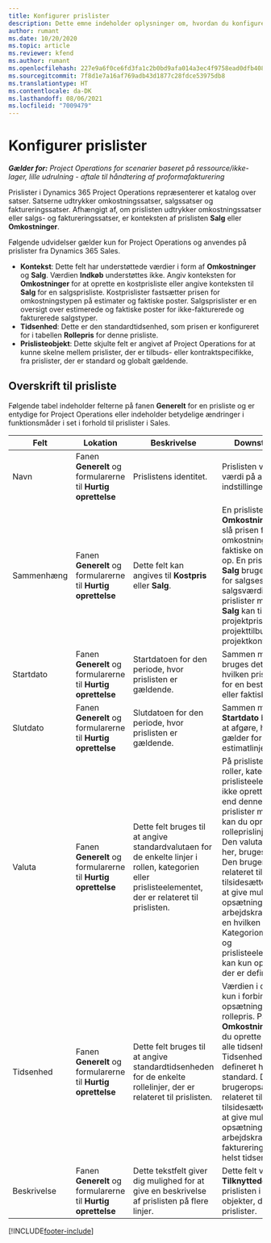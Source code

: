 ```yaml
---
title: Konfigurer prislister
description: Dette emne indeholder oplysninger om, hvordan du konfigurerer kost- og salgsprislister.
author: rumant
ms.date: 10/20/2020
ms.topic: article
ms.reviewer: kfend
ms.author: rumant
ms.openlocfilehash: 227e9a6f0ce6fd3fa1c2b0bd9afa014a3ec4f9758ead0dfb408156535692575c
ms.sourcegitcommit: 7f8d1e7a16af769adb43d1877c28fdce53975db8
ms.translationtype: HT
ms.contentlocale: da-DK
ms.lasthandoff: 08/06/2021
ms.locfileid: "7009479"
---
```

# <a name="set-up-price-lists"></a>Konfigurer prislister

_**Gælder for:** Project Operations for scenarier baseret på ressource/ikke-lager, lille udrulning - aftale til håndtering af proformafakturering_

Prislister i Dynamics 365 Project Operations repræsenterer et katalog over satser. Satserne udtrykker omkostningssatser, salgssatser og faktureringssatser. Afhængigt af, om prislisten udtrykker omkostningssatser eller salgs- og faktureringssatser, er konteksten af prislisten **Salg** eller **Omkostninger**.

Følgende udvidelser gælder kun for Project Operations og anvendes på prislister fra Dynamics 365 Sales.

- **Kontekst**: Dette felt har understøttede værdier i form af **Omkostninger** og **Salg**. Værdien **Indkøb** understøttes ikke. Angiv konteksten for **Omkostninger** for at oprette en kostprisliste eller angive konteksten til **Salg** for en salgsprisliste. Kostprislister fastsætter prisen for omkostningstypen på estimater og faktiske poster. Salgsprislister er en oversigt over estimerede og faktiske poster for ikke-fakturerede og fakturerede salgstyper.
- **Tidsenhed**: Dette er den standardtidsenhed, som prisen er konfigureret for i tabellen **Rollepris** for denne prisliste.
- **Prislisteobjekt**: Dette skjulte felt er angivet af Project Operations for at kunne skelne mellem prislister, der er tilbuds- eller kontraktspecifikke, fra prislister, der er standard og globalt gældende.

## <a name="price-list-header"></a>Overskrift til prisliste

Følgende tabel indeholder felterne på fanen **Generelt** for en prisliste og er entydige for Project Operations eller indeholder betydelige ændringer i funktionsmåder i set i forhold til prislister i Sales.

| Felt | Lokation | Beskrivelse | Downstream-virkning |
| --- | --- | --- | --- |
| Navn | Fanen **Generelt** og formularerne til **Hurtig oprettelse** | Prislistens identitet. | Prislisten vises med denne værdi på alle listesider og indstillinger for rullelister.|
| Sammenhæng | Fanen **Generelt** og formularerne til **Hurtig oprettelse** | Dette felt kan angives til **Kostpris** eller **Salg**. | En prisliste angivet med **Omkostninger** bruges til at slå prisen for omkostningsestimater og faktiske omkostningsværdier op. En prisliste angivet med **Salg** bruges til at slå prisen for salgsestimater og faktiske salgsværdier op. Kun prislister med konteksten **Salg** kan tilknyttes projektprislister for kunder, projekttilbud og projektkontrakter. |
| Startdato | Fanen **Generelt** og formularerne til **Hurtig oprettelse** | Startdatoen for den periode, hvor prislisten er gældende. | Sammen med feltet **Slutdato** bruges dette felt til at afgøre, hvilken prisliste der gælder for en bestemt estimatlinje eller faktisk linje. |
| Slutdato | Fanen **Generelt** og formularerne til **Hurtig oprettelse** | Slutdatoen for den periode, hvor prislisten er gældende. | Sammen med feltet **Startdato** bruges dette felt til at afgøre, hvilken prisliste der gælder for en bestemt estimatlinje eller faktisk linje. |
| Valuta | Fanen **Generelt** og formularerne til **Hurtig oprettelse** | Dette felt bruges til at angive standardvalutaen for de enkelte linjer i rollen, kategorien eller prislisteelementet, der er relateret til prislisten. | På prislisterne for **Salg**, roller, kategorier eller prislisteelementer kan der ikke oprettes en anden valuta end denne valuta. På prislister med **Omkostninger** kan du oprette en rolleprislinje i alle valutaer. Den valuta, der er defineret her, bruges som standard. Den brugeropsætning, der er relateret til rollepriser, kan tilsidesætte denne værdi for at give mulighed for opsætning af satser for arbejdskraftomkostninger i en hvilken som helst valuta. Kategoriomkostningssatser og prislisteelementomkostninger kan kun oprettes i den valuta, der er defineret her. |
| Tidsenhed | Fanen **Generelt** og formularerne til **Hurtig oprettelse** | Dette felt bruges til at angive standardtidsenheden for de enkelte rollelinjer, der er relateret til prislisten. | Værdien i dette felt bruges kun i forbindelse med opsætning af en relateret rollepris. På prislister med **Omkostninger** og **Salg** kan du oprette en rolleprislinje i alle tidsenheder. Tidsenheden, der er defineret her, bruges som standard. Den brugeropsætning, der er relateret til rollepriser, kan tilsidesætte denne værdi for at give mulighed for opsætning af satser for arbejdskraftomkostninger og fakturering i en hvilken som helst tidsenhed. |
| Beskrivelse | Fanen **Generelt** og formularerne til **Hurtig oprettelse** | Dette tekstfelt giver dig mulighed for at give en beskrivelse af prislisten på flere linjer. | Dette felt vises i de **Tilknyttede** visninger på prislisten i forskellige objekter, der har relaterede prislister. |


[!INCLUDE[footer-include](../includes/footer-banner.md)]